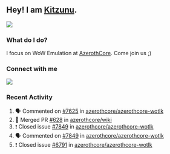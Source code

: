 ## Hey! I am [Kitzunu](https://Github.com/Kitzunu).

<!--<a href="https://github-readme-stats.kitzunu.vercel.app/api?username=Kitzunu&show_icons=true&theme=dark">
  <img align="center" src="https://github-readme-stats.kitzunu.vercel.app/api?username=Kitzunu&show_icons=true&theme=dark" />
</a>-->
<a href="https://github-readme-stats.kitzunu.vercel.app/api?username=Kitzunu&show_icons=true&theme=dark">
  <img align="center" src="https://github-readme-stats.vercel.app/api/top-langs/?username=Kitzunu&layout=compact&theme=dark" />
</a>

### What do I do?

I focus on WoW Emulation at [AzerothCore](https://Github.com/AzerothCore). Come join us ;)

### Connect with me
[![](https://img.shields.io/badge/AzerothCore%20Discord-Connect%20with%20me!-green)](https://discord.com/invite/gkt4y2x)

### Recent Activity

<!--START_SECTION:activity-->
1. 🗣 Commented on [#7625](https://github.com/azerothcore/azerothcore-wotlk/issues/7625) in [azerothcore/azerothcore-wotlk](https://github.com/azerothcore/azerothcore-wotlk)
2. 🎉 Merged PR [#628](https://github.com/azerothcore/wiki/pull/628) in [azerothcore/wiki](https://github.com/azerothcore/wiki)
3. ❗️ Closed issue [#7849](https://github.com/azerothcore/azerothcore-wotlk/issues/7849) in [azerothcore/azerothcore-wotlk](https://github.com/azerothcore/azerothcore-wotlk)
4. 🗣 Commented on [#7849](https://github.com/azerothcore/azerothcore-wotlk/issues/7849) in [azerothcore/azerothcore-wotlk](https://github.com/azerothcore/azerothcore-wotlk)
5. ❗️ Closed issue [#6791](https://github.com/azerothcore/azerothcore-wotlk/issues/6791) in [azerothcore/azerothcore-wotlk](https://github.com/azerothcore/azerothcore-wotlk)
<!--END_SECTION:activity-->

